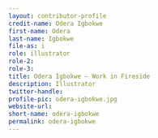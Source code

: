 ```yaml
---
layout: contributor-profile
credit-name: Odera Igbokwe
first-name: Odera
last-name: Igbokwe
file-as: i
role: illustrator
role-2:
role-3:
title: Odera Igbokwe — Work in Fireside
description: Illustrator
twitter-handle:
profile-pic: odera-igbokwe.jpg
website-url:
short-name: odera-igbokwe
permalink: odera-igbokwe
---
```


